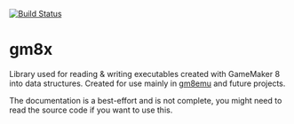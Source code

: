 [![Build Status](https://travis-ci.com/notviri/gm8x.svg?branch=master)](https://travis-ci.com/notviri/gm8x)

# gm8x

Library used for reading & writing executables created with GameMaker 8 into data structures.
Created for use mainly in [gm8emu](https://github.com/notviri/gm8emu) and future projects.

The documentation is a best-effort and is not complete, you might need to read the source code if you want to use this.
